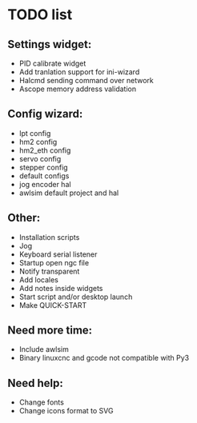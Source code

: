 # TODO list

## Settings widget:

* PID calibrate widget
* Add tranlation support for ini-wizard
* Halcmd sending command over network
* Ascope memory address validation
    
## Config wizard:

* lpt config
* hm2 config
* hm2_eth config
* servo config
* stepper config
* default configs
* jog encoder hal
* awlsim default project and hal

## Other:

* Installation scripts
* Jog
* Keyboard serial listener
* Startup open ngc file
* Notify transparent
* Add locales
* Add notes inside widgets    
* Start script and/or desktop launch
* Make QUICK-START

## Need more time:

* Include awlsim
* Binary linuxcnc and gcode not compatible with Py3

## Need help:

* Change fonts
* Change icons format to SVG